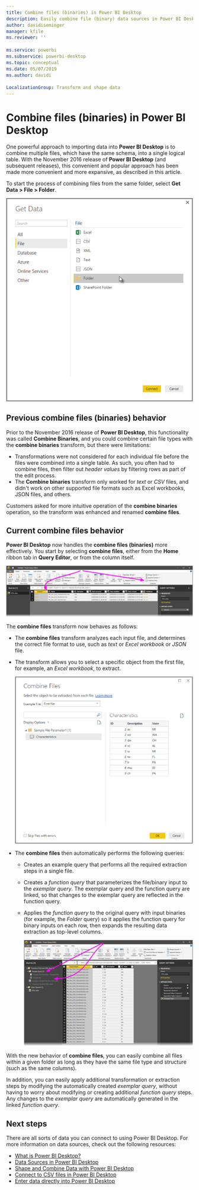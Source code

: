 ```yaml
---
title: Combine files (binaries) in Power BI Desktop
description: Easily combine file (binary) data sources in Power BI Desktop
author: davidiseminger
manager: kfile
ms.reviewer: ''

ms.service: powerbi
ms.subservice: powerbi-desktop
ms.topic: conceptual
ms.date: 05/07/2019
ms.author: davidi

LocalizationGroup: Transform and shape data
---
```

# Combine files (binaries) in Power BI Desktop
One powerful approach to importing data into **Power BI Desktop** is to combine multiple files, which have the same schema, into a single logical table. With the November 2016 release of **Power BI Desktop** (and subsequent releases), this convenient and popular approach has been made more convenient and more expansive, as described in this article.

To start the process of combining files from the same folder, select **Get Data > File > Folder**.

![](media/desktop-combine-binaries/combine-binaries_1.png)

## Previous combine files (binaries) behavior
Prior to the November 2016 release of **Power BI Desktop**, this functionality was called **Combine Binaries**, and you could combine certain file types with the **combine binaries** transform, but there were limitations:

* Transformations were not considered for each individual file before the files were combined into a single table. As such, you often had to combine files, then filter out *header values* by filtering rows as part of the edit process.
* The **Combine binaries** transform only worked for *text* or *CSV* files, and didn't work on other supported file formats such as Excel workbooks, JSON files, and others.

Customers asked for more intuitive operation of the **combine binaries** operation, so the transform was enhanced and renamed **combine files**.

## Current combine files behavior
**Power BI Desktop** now handles the **combine files (binaries)** more effectively. You start by selecting **combine files**, either from the **Home** ribbon tab in **Query Editor**, or from the column itself.

![](media/desktop-combine-binaries/combine-binaries_2a.png)

The **combine files** transform now behaves as follows:

* The **combine files** transform analyzes each input file, and determines the correct file format to use, such as *text* or *Excel workbook* or *JSON* file.
* The transform allows you to select a specific object from the first file, for example, an *Excel workbook*, to extract.
  
  ![](media/desktop-combine-binaries/combine-binaries_3.png)
* The **combine files** then automatically performs the following queries:
  
  * Creates an example query that performs all the required extraction steps in a single file.
  * Creates a *function query* that parameterizes the file/binary input to the *exemplar query*. The exemplar query and the function query are linked, so that changes to the exemplar query are reflected in the function query.
  * Applies the *function query* to the original query with input binaries (for example, the *Folder* query) so it applies the function query for binary inputs on each row, then expands the resulting data extraction as top-level columns.
    
    ![](media/desktop-combine-binaries/combine-binaries_4.png)

With the new behavior of **combine files**, you can easily combine all files within a given folder as long as they have the same file type and structure (such as the same columns).

In addition, you can easily apply additional transformation or extraction steps by modifying the automatically created *exemplar query*, without having to worry about modifying or creating additional *function query* steps. Any changes to the *exemplar query* are automatically generated in the linked *function query*.

## Next steps
There are all sorts of data you can connect to using Power BI Desktop. For more information on data sources, check out the following resources:

* [What is Power BI Desktop?](desktop-what-is-desktop.md)
* [Data Sources in Power BI Desktop](desktop-data-sources.md)
* [Shape and Combine Data with Power BI Desktop](desktop-shape-and-combine-data.md)
* [Connect to CSV files in Power BI Desktop](desktop-connect-csv.md)   
* [Enter data directly into Power BI Desktop](desktop-enter-data-directly-into-desktop.md)   

